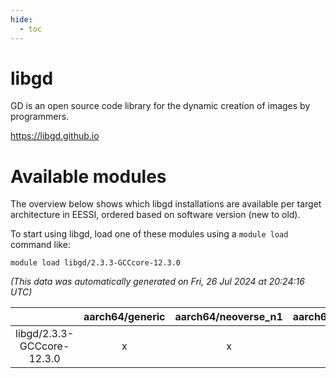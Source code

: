 ```yaml
---
hide:
  - toc
---
```


libgd
=====


GD is an open source code library for the dynamic creation of images by programmers.

https://libgd.github.io
# Available modules


The overview below shows which libgd installations are available per target architecture in EESSI, ordered based on software version (new to old).

To start using libgd, load one of these modules using a `module load` command like:

```shell
module load libgd/2.3.3-GCCcore-12.3.0
```

*(This data was automatically generated on Fri, 26 Jul 2024 at 20:24:16 UTC)*  

| |aarch64/generic|aarch64/neoverse_n1|aarch64/neoverse_v1|x86_64/generic|x86_64/amd/zen2|x86_64/amd/zen3|x86_64/intel/haswell|x86_64/intel/skylake_avx512|
| :---: | :---: | :---: | :---: | :---: | :---: | :---: | :---: | :---: |
|libgd/2.3.3-GCCcore-12.3.0|x|x|x|x|x|x|x|x|
